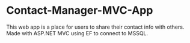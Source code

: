 # Contact-Manager-MVC-App
This web app is a place for users to share their contact info with others.
Made with ASP.NET MVC using EF to connect to MSSQL.
